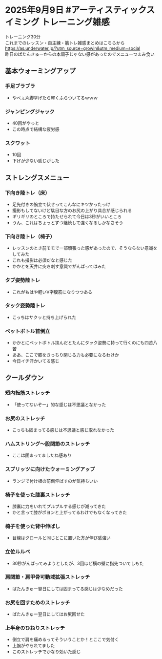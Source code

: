 # 2025年9月9日 #アーティスティックスイミング トレーニング雑感
トレーニング30分    
これまでのレッスン・自主練・筋トレ雑感まとめはこちらから  
https://as.underwater.jp/?utm_source=growin&utm_medium=social  
昨日のばたんきゅーからの本調子じゃない感があったのでメニューつまみ食い  
## 基本ウォーミングアップ
### 手足ブラブラ
- やべぇ片脚挙げたら軽くふらついてるｗｗｗ
### ジャンピングジャック
- 40回がやっと
- この時点で結構な疲労感
### スクワット
- 10回
- 下げが少ない感じがした
## ストレングスメニュー
### 下向き陸トレ（床）
- 足先付きの腕立て伏せってこんなにキツかったっけ
- 撮影もしてないけど駄目な方のお尻の上がり具合が感じられる
- ギリギリのところで持たせられて今日は3秒がいいところ
- うん、これはちょっとずつ継続して強くなるしかなさそう
### 下向き陸トレ（椅子）
- レッスンのとき前モモで一部頑張った感があったので、そうならない意識をしてみた
- これも撮影は必須だなと感じた
- かかとを天井に突き刺す意識でがんばってはみた
### タブ姿勢陸トレ
- これがもはや軽いV字腹筋になりつつある
### タック姿勢陸トレ
- こっちはサクッと持ち上げられた
### ペットボトル首倒立
- かかとにペットボトル挟んだとたんにタック姿勢に持って行くのにも四苦八苦
- ああ、ここで膝をきっちり閉じる力も必要になるわけか
- 今日イチ汗かいてる感じ
## クールダウン
### 短内転筋ストレッチ
- 「使ってないぞー」的な感じは不思議となかった
### お尻のストレッチ
- こっちも固まってる感じは不思議と感じ取れなかった
### ハムストリング～股関節のストレッチ
- ここは固まってましたね感あり
### スプリッツに向けたウォーミングアップ
- ランジで付け根の前側伸ばすのが気持ちいい
### 椅子を使った膝裏ストレッチ
- 膝裏に力をいれてプルプルする感じが減ってきた
- かと言って膝がポヨンと上がってるわけでもなくなってきた
### 椅子を使った背中伸ばし
- 目線はクロールと同じとこに置いた方が伸び感強い
### 立位ルルベ
- 30秒がんばってみようとしたが、3回ほど横の壁に指先ついてしもた
### 肩関節・肩甲骨可動域拡張ストレッチ
- ばたんきゅー翌日にしては固まってる感じは少なめだった
### お尻を回すためのストレッチ
- ばたんきゅー翌日にしてはお尻回せた
### 上半身のひねりストレッチ
- 倒立で肩を痛めるってそういうことか！とここで気付く
- 上腕がやられてました
- このストレッチでかなり効いた感じ
